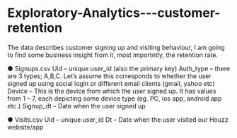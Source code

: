 # Exploratory-Analytics---customer-retention

The data describes customer signing up and visiting behaviour, I am going to find some business insight from it, most importntly, the retention rate.


●	Signups.csv
Uid – unique user_id (also the primary key)
Auth_type – there are 3 types; A,B,C. Let’s assume this corresponds to whether the user signed up using social login or different email clients (gmail, yahoo etc)
Device – This is the device from which the user signed up. It has values from 1 – 7, each depicting some device type (eg. PC, ios app, android app etc.)
Signup_dt – Date when the user signed up

●	Visits.csv
Uid – unique user_id
Dt – Date when the user visited our Houzz website/app
